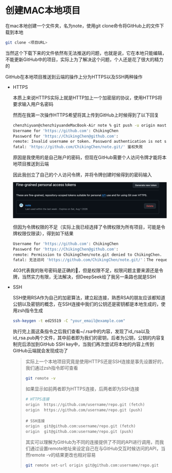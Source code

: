 # 创建MAC本地项目

在mac本地创建一个文件夹，名为note，使用git clone命令将GitHub上的文件下载到本地

```zsh
git clone <项目URL>
```

当然这个下载下来的文件依然有无法推送的问题，也就是说，它在本地只能编辑，不能更新GitHub中的项目，实际上为了解决这个问题，个人还是花了很大的精力的

GitHub在本地项目推送到云端的操作上分为HTTPS以及SSH两种操作

- HTTPS

  本质上来说HTTPS实际上就是HTTP加上一个加密层的协议，使用HTTPS将要求输入用户名密码

  然而在我第一次操作HTTPS希望将其上传到GitHub上时候得到了以下回复

  ```zsh
  chenzhiyuan@chenzhiyuandeMacBook-Air note % git push -u origin master
  Username for 'https://github.com': ChikingChen 
  Password for 'https://ChikingChen@github.com': 
  remote: Invalid username or token. Password authentication is not supported for Git operations.
  fatal: 'https://github.com/ChikingChen/note.git/' 鉴权失败
  ```

  原因是我使用的是自己账户的密码，但现在GitHub需要个人访问令牌才能将本地项目推送到云端

  因此我创立了自己的个人访问令牌，并将令牌创建时候得到的密码输入

  ![pic9](./pic/pic9.png)

  但因为令牌权限的不足（实际上我已经选择了令牌权限为所有项目，可能是令牌权限仅限读），得到如下结果

  ```zsh
  Username for 'https://github.com': ChikingChen
  Password for 'https://ChikingChen@github.com': 
  remote: Permission to ChikingChen/note.git denied to ChikingChen.
  fatal: 无法访问 'https://github.com/ChikingChen/note.git/'：The requested URL returned error: 403
  ```

  403代表我的账号密码是正确的，但是权限不足，权限问题主要来源还是令牌，当然实力有限，无法解决，但DeepSeek给了我另一条路也就是SSH

- SSH

  SSH使用RSA作为自己的加密算法，建立起连接，熟悉RSA的朋友应该都知道公钥以及密钥的概念，在SSH连接中我们的公钥还是密钥都是本地生成的，使用zsh指令生成

  ```zsh
  ssh-keygen -t ed25519 -C "your_email@example.com"
  ```

  执行完上面这条指令之后我们查看~/.rsa中的内容，发现了id_rsa以及id_rsa.pub两个文件，其中前者即为我们的密钥，后者为公钥，公钥的内容复制完后添加到GitHub SSH key中，当我们再次尝试将本地的内容上传到GitHub云端就会发现成功了

  > 实际上一个本地项目究竟是使用HTTPS还是SSH连接是事先设置好的，我们通过zsh指令即可查看
  >
  > ```zsh
  > git remote -v
  > ```
  >
  > 如果显示如前两者即为HTTPS连接，后两者即为SSH连接
  >
  > ```zsh
  > # HTTPS连接
  > origin  https://github.com/username/repo.git (fetch)
  > origin  https://github.com/username/repo.git (push)
  > 
  > # SSH连接
  > origin  git@github.com:username/repo.git (fetch)
  > origin  git@github.com:username/repo.git (push)
  > ```
  >
  > 其实可以理解为GitHub为不同的连接提供了不同的API进行调用，而我们通过设置remote地址来设定自己在与GitHub交互时候访问的API，当然remote -v的结果更改也相对容易
  >
  > ```zsh
  > git remote set-url origin git@github.com:username/repo.git
  > ```
